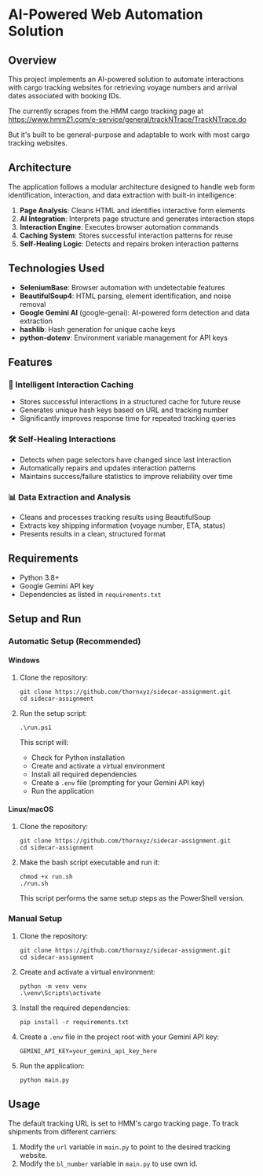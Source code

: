 # AI-Powered Web Automation Solution

## Overview

This project implements an AI-powered solution to automate interactions with cargo tracking websites for retrieving voyage numbers and arrival dates associated with booking IDs.

The currently scrapes from the HMM cargo tracking page at https://www.hmm21.com/e-service/general/trackNTrace/TrackNTrace.do

But it's built to be general-purpose and adaptable to work with most cargo tracking websites.

## Architecture

The application follows a modular architecture designed to handle web form identification, interaction, and data extraction with built-in intelligence:

1. **Page Analysis**: Cleans HTML and identifies interactive form elements
2. **AI Integration**: Interprets page structure and generates interaction steps
3. **Interaction Engine**: Executes browser automation commands
4. **Caching System**: Stores successful interaction patterns for reuse
5. **Self-Healing Logic**: Detects and repairs broken interaction patterns

## Technologies Used

- **SeleniumBase**: Browser automation with undetectable features
- **BeautifulSoup4**: HTML parsing, element identification, and noise removal
- **Google Gemini AI** (google-genai): AI-powered form detection and data extraction
- **hashlib**: Hash generation for unique cache keys
- **python-dotenv**: Environment variable management for API keys

## Features

### 🧠 Intelligent Interaction Caching

- Stores successful interactions in a structured cache for future reuse
- Generates unique hash keys based on URL and tracking number
- Significantly improves response time for repeated tracking queries

### 🛠️ Self-Healing Interactions

- Detects when page selectors have changed since last interaction
- Automatically repairs and updates interaction patterns
- Maintains success/failure statistics to improve reliability over time

### 📊 Data Extraction and Analysis

- Cleans and processes tracking results using BeautifulSoup
- Extracts key shipping information (voyage number, ETA, status)
- Presents results in a clean, structured format

## Requirements

- Python 3.8+
- Google Gemini API key
- Dependencies as listed in `requirements.txt`

## Setup and Run

### Automatic Setup (Recommended)

#### Windows

1. Clone the repository:

   ```
   git clone https://github.com/thornxyz/sidecar-assignment.git
   cd sidecar-assignment
   ```

2. Run the setup script:

   ```
   .\run.ps1
   ```

   This script will:

   - Check for Python installation
   - Create and activate a virtual environment
   - Install all required dependencies
   - Create a `.env` file (prompting for your Gemini API key)
   - Run the application

#### Linux/macOS

1. Clone the repository:

   ```
   git clone https://github.com/thornxyz/sidecar-assignment.git
   cd sidecar-assignment
   ```

2. Make the bash script executable and run it:

   ```
   chmod +x run.sh
   ./run.sh
   ```

   This script performs the same setup steps as the PowerShell version.

### Manual Setup

1. Clone the repository:

   ```
   git clone https://github.com/thornxyz/sidecar-assignment.git
   cd sidecar-assignment
   ```

2. Create and activate a virtual environment:

   ```
   python -m venv venv
   .\venv\Scripts\activate
   ```

3. Install the required dependencies:

   ```
   pip install -r requirements.txt
   ```

4. Create a `.env` file in the project root with your Gemini API key:

   ```
   GEMINI_API_KEY=your_gemini_api_key_here
   ```

5. Run the application:
   ```
   python main.py
   ```

## Usage

The default tracking URL is set to HMM's cargo tracking page. To track shipments from different carriers:

1. Modify the `url` variable in `main.py` to point to the desired tracking website.
2. Modify the `bl_number` variable in `main.py` to use own id.
